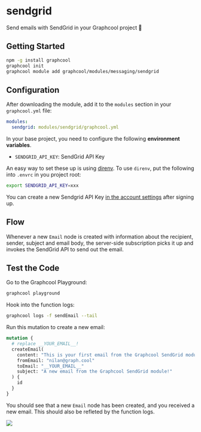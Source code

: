 # sendgrid

Send emails with SendGrid in your Graphcool project 🎁

## Getting Started

```sh
npm -g install graphcool
graphcool init
graphcool module add graphcool/modules/messaging/sendgrid
```

## Configuration

After downloading the module, add it to the `modules` section in your `graphcool.yml` file:

```yaml
modules:
  sendgrid: modules/sendgrid/graphcool.yml
```

In your base project, you need to configure the following **environment variables**.

- `SENDGRID_API_KEY`: SendGrid API Key

An easy way to set these up is using [direnv](https://direnv.net/).
To use `direnv`, put the following into `.envrc` in you project root:

```sh
export SENDGRID_API_KEY=xxx
```

You can create a new Sendgrid API Key [in the account settings](https://app.sendgrid.com/settings/api_keys) after signing up.

## Flow

Whenever a new `Email` node is created with information about the recipient, sender, subject and email body, the server-side subscription picks it up and invokes the SendGrid API to send out the email.

## Test the Code

Go to the Graphcool Playground:

```sh
graphcool playground
```

Hook into the function logs:

```sh
graphcool logs -f sendEmail --tail
```

Run this mutation to create a new email:

```graphql
mutation {
  # replace __YOUR_EMAIL__!
  createEmail(
    content: "This is your first email from the Graphcool SendGrid module!"
    fromEmail: "nilan@graph.cool"
    toEmail: "__YOUR_EMAIL__"
    subject: "A new email from the Graphcool SendGrid module!"
  ) {
    id
  }
}
```

You should see that a new `Email` node has been created, and you received a new email. This should also be refleted by the function logs.

![](http://i.imgur.com/5RHR6Ku.png)
